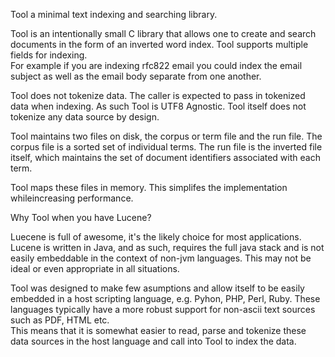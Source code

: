 Tool a  minimal text indexing and searching library.

Tool is an intentionally small C library that allows one 
to create and search documents in the form of an inverted 
word index.  Tool supports multiple fields for indexing.  
For example if you are indexing rfc822 email you could
index the email subject as well as the email body 
separate from one another.

Tool does not tokenize data.  The caller is expected to 
pass in tokenized data when indexing. As such Tool
is UTF8 Agnostic.  Tool itself does not tokenize any 
data source by design.

Tool maintains two files on disk, the corpus or term file 
and the run file.  The corpus file is a sorted set of 
individual terms.  The run file is the inverted file itself, 
which maintains the set of document identifiers associated 
with each term. 

Tool maps these files in memory.  This simplifes the 
implementation whileincreasing performance.

Why Tool when you have Lucene?

Luecene is full of awesome, it's the likely choice for most 
applications.  Lucene is written in Java, and as such, 
requires the full java stack and is not easily embeddable 
in the context of non-jvm languages.  This may not be 
ideal or even appropriate in all situations.

Tool was designed to make few asumptions and allow itself to 
be easily embedded in a host scripting language, e.g. Pyhon, 
PHP, Perl, Ruby.  These languages typically have a more robust 
support for non-ascii text sources such as PDF, HTML etc.  
This means that it is somewhat easier to read, parse and 
tokenize these data sources in the host language and call 
into Tool to index the data.
